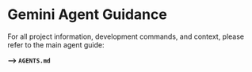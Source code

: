 # Gemini Agent Guidance

For all project information, development commands, and context, please refer to the main agent guide:

**--> `AGENTS.md`** 